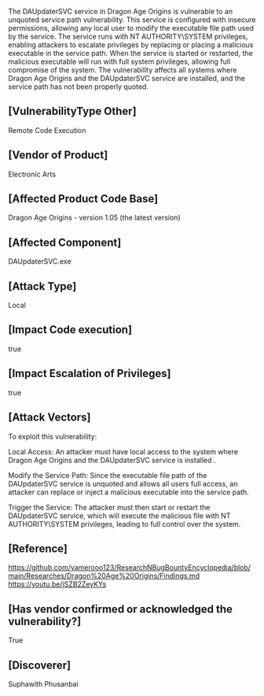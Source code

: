 The DAUpdaterSVC service in Dragon Age Origins is vulnerable to an unquoted service path vulnerability. This service is configured with
insecure permissions, allowing any local user to modify the executable
file path used by the service. The service runs with NT
AUTHORITY\SYSTEM privileges, enabling attackers to escalate privileges
by replacing or placing a malicious executable in the service path.
When the service is started or restarted, the malicious executable will
run with full system privileges, allowing full compromise of the
system. The vulnerability affects all systems where Dragon Age Origins
and the DAUpdaterSVC service are installed, and the service path has
not been properly quoted.

[VulnerabilityType Other]
---
Remote Code Execution

[Vendor of Product]
---

Electronic Arts 

 [Affected Product Code Base]
---

Dragon Age Origins - version 1.05 (the latest version)

[Affected Component]
---

DAUpdaterSVC.exe

[Attack Type]
---

Local

[Impact Code execution]
---

true

[Impact Escalation of Privileges]
---
true

[Attack Vectors]
---

To exploit this vulnerability:

Local Access: An attacker must have local access to the system where Dragon Age Origins and the DAUpdaterSVC service is installed .

Modify the Service Path: Since the executable file path of the DAUpdaterSVC service is unquoted and allows all users full access, an attacker can replace or inject a malicious executable into the service path.

Trigger the Service: The attacker must then start or restart the DAUpdaterSVC service, which will execute the malicious file with NT AUTHORITY\SYSTEM privileges, leading to full control over the system.

[Reference]
---

https://github.com/yamerooo123/ResearchNBugBountyEncyclopedia/blob/main/Researches/Dragon%20Age%20Origins/Findings.md
https://youtu.be/jSZB2ZeyKYs

[Has vendor confirmed or acknowledged the vulnerability?]
---

True

[Discoverer]
---

Suphawith Phusanbai
